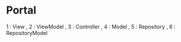# Portal
1 : View , 2 : ViewModel , 3 : Controller , 4 : Model , 5 : Repository , 6 : RepositoryModel
